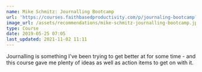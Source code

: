 ```yaml
---
name: Mike Schmitz: Journalling Bootcamp
url: 'https://courses.faithbasedproductivity.com/p/journaling-bootcamp?affcode=289620_cb9jt9df'
image_url: /assets/recommendations/mike-schmitz-journalling-bootcamp.jpg
type: Course
date: 2019-05-25 07:05
last_updated: 2021-11-02 11:11
---
```

Journalling is something I've been trying to get better at for some time - and this course gave me plenty of ideas as well as action items to get on with it.